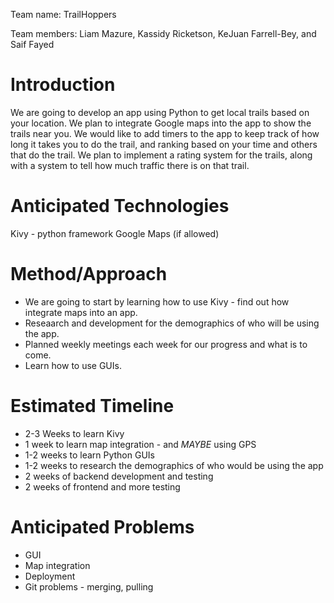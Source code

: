 Team name: TrailHoppers

Team members: Liam Mazure, Kassidy Ricketson, KeJuan Farrell-Bey, and Saif Fayed

# Introduction

We are going to develop an app using Python to get local trails based on your location. We plan to integrate Google maps into the app to show the trails near you. We would like to add timers to the app to keep track of how long it takes you to do the trail, and ranking based on your time and others that do the trail. We plan to implement a rating system for the trails, along with a system to tell how much traffic there is on that trail.

# Anticipated Technologies

Kivy - python framework
Google Maps (if allowed)

# Method/Approach

* We are going to start by learning how to use Kivy - find out how integrate maps into an app.
* Reseaarch and development for the demographics of who will be using the app.
* Planned weekly meetings each week for our progress and what is to come.
* Learn how to use GUIs.

# Estimated Timeline

* 2-3 Weeks to learn Kivy
* 1 week to learn map integration - and *MAYBE* using GPS
* 1-2 weeks to learn Python GUIs
* 1-2 weeks to research the demographics of who would be using the app
* 2 weeks of backend development and testing
* 2 weeks of frontend and more testing

# Anticipated Problems

* GUI
* Map integration
* Deployment
* Git problems - merging, pulling
